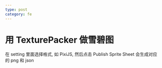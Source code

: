 ```yaml
---
type: post
category: fe
---
```

# 用 TexturePacker 做雪碧图

在 setting 里面选择格式, 如 PixiJS, 然后点击 Publish Sprite Sheet 会生成对应的 png 和 json